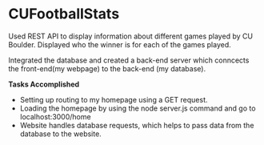 # CUFootballStats
Used REST API to display information about different games played by CU Boulder. Displayed who the winner is for each of the games played.<br />

Integrated the database and created a back-end server which conncects the front-end(my webpage) to the back-end (my database). <br />

<b> Tasks Accomplished </b> <br />
* Setting up routing to my homepage using a GET request. 
* Loading the homepage by using the node server.js command and go to localhost:3000/home 
* Website handles database requests, which helps to pass data from the database to the website. 

